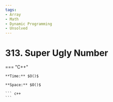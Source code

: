 ```yaml
---
tags:
- Array
- Math
- Dynamic Programming
- Unsolved
---
```



# 313. Super Ugly Number

=== "C++"

    **Time:** $O()$

    **Space:** $O()$

    ``` c++
    ```